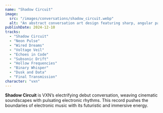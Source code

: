 ```yaml
---
name: "Shadow Circuit"
image:
  src: "/images/conversations/shadow_circuit.webp"
  alt: "An abstract conversation art design featuring sharp, angular patterns resembling circuit boards with glowing yellow accents against a deep black background, evoking a futuristic and intense aesthetic."
publishDate: 2024-12-10
tracks:
  - "Shadow Circuit"
  - "Neon Pulse"
  - "Wired Dreams"
  - "Voltage Veil"
  - "Echoes in Code"
  - "Subsonic Drift"
  - "Hollow Frequencies"
  - "Binary Whisper"
  - "Dusk and Data"
  - "Final Transmission"
character: "vxn"
---
```


**Shadow Circuit** is VXN’s electrifying debut conversation, weaving cinematic soundscapes with pulsating electronic rhythms. This record pushes the boundaries of electronic music with its futuristic and immersive energy.
